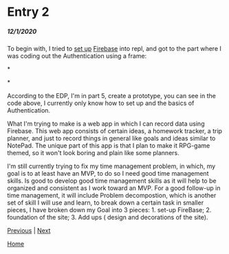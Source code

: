 # Entry 2
##### 12/1/2020

To begin with, I tried to <a href="https://fireship.io/lessons/firebase-quickstart/">set up</a> <a href="https://console.firebase.google.com/u/0/">Firebase</a> into repl, and got to the part where I was coding out the Authentication using a frame:

*<!-- The core Firebase JS SDK is always required and must be listed first -->
<script src="https://www.gstatic.com/firebasejs/8.1.1/firebase-app.js"></script>

<!-- TODO: Add SDKs for Firebase products that you want to use
     https://firebase.google.com/docs/web/setup#available-libraries -->
<script src="https://www.gstatic.com/firebasejs/8.1.1/firebase-analytics.js"></script>

<script>
  // Your web app's Firebase configuration
  // For Firebase JS SDK v7.20.0 and later, measurementId is optional
  var firebaseConfig = {
  };
  // Initialize Firebase
  firebase.initializeApp(firebaseConfig);
  firebase.analytics();
</script>*

According to the EDP, I'm in part 5, create a prototype, you can see in the code above, I currently only know how to set up and the basics of Authentication.

What I'm trying to make is a web app in which I can record data using Firebase.
This web app consists of certain ideas, a homework tracker, a trip planner, and just to record things in general like goals and ideas similar to NotePad.
The unique part of this app is that I plan to make it RPG-game themed, so it won't look boring and plain like some planners.

I'm still currently trying to fix my time management problem, in which, my goal is to at least have an MVP, to do so I need good time management skills.
Is good to develop good time management skills as it will help to be organized and consistent as I work toward an MVP.
For a good follow-up in time management, it will include Problem decompostion, which is another set of skill I will use and learn, to break down a certain task in smaller pieces, I have broken down my Goal into 3 pieces: 1. set-up FireBase; 2. foundation of the site; 3. Add ups ( design and decorations of the site).

[Previous](entry01.md) | [Next](entry03.md)

[Home](../README.md)

